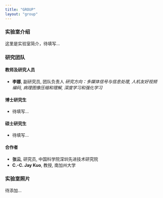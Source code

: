 ```yaml
---
title: "GROUP"
layout: "group"
---
```


### 实验室介绍

这里是实验室简介，待填写...

### 研究团队

#### 教师及研究人员

- **李娜**, 副研究员, 团队负责人
  *研究方向：多媒体信号与信息处理, 人机友好视频编码, 病理图像压缩和理解, 深度学习和强化学习*

#### 博士研究生

- 待填写...

#### 硕士研究生

- 待填写...

#### 合作者

- **张云**, 研究员, 中国科学院深圳先进技术研究院
- **C.-C. Jay Kuo**, 教授, 南加州大学

### 实验室照片

待添加...
